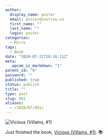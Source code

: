 ```yaml
---
author:
  display_name: poster
  email: poster@zastrow.co
  first_name: ""
  last_name: ""
  login: poster
categories:
  - Micro
tags:
  - Book
date: "2020-07-21T20:16:11Z"
meta:
  _wpcom_is_markdown: "1"
parent_id: "0"
password: ""
published: true
status: publish
title: ""
type: post
slug: 881
aliases:
  - /2020/07/881/
---
```

<p><img src="https://i.gr-assets.com/images/S/compressed.photo.goodreads.com/books/1532011194l/40874032._SY475_.jpg" alt="Vicious (Villains, #1)" /></p>
<p>Just finished the book, <a href="https://www.goodreads.com/review/show/3412270510?utm_medium=api&amp;utm_source=rss">Vicious (Villains, #1)</a>. 📚</p>
